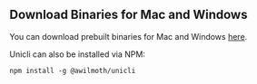 ## Download Binaries for Mac and Windows

You can download prebuilt binaries for Mac and Windows [here](https://github.com/awilmoth/unicli/releases). 

Unicli can also be installed via NPM:

```markdown
npm install -g @awilmoth/unicli

